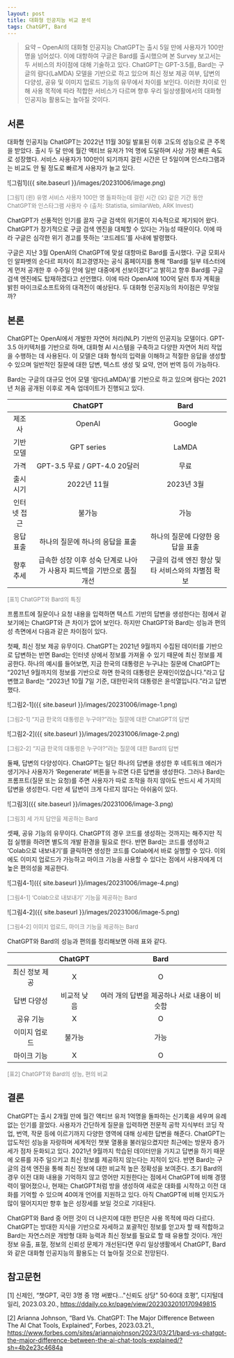 ```yaml
---
layout: post
title: 대화형 인공지능 비교 분석
tags: ChatGPT, Bard
---
```

>요약 – OpenAI의 대화형 인공지능 ChatGPT는 출시 5일 만에 사용자가 100만 명을 넘어섰다. 이에 대항하여 구글은 Bard를 출시했으며 본 Survey 보고서는 두 서비스의 차이점에 대해 기술하고 있다. ChatGPT는 GPT-3.5를, Bard는 구글의 람다(LaMDA) 모델을 기반으로 하고 있으며 최신 정보 제공 여부, 답변의 다양성, 공유 및 이미지 업로드 기능의 유무에서 차이를 보인다. 이러한 차이로 인해 사용 목적에 따라 적합한 서비스가 다르며 향후 우리 일상생활에서의 대화형 인공지능 활용도는 높아질 것이다.

## 서론
대화형 인공지능 ChatGPT는 2022년 11월 30일 발표된 이후 고도의 성능으로 큰 주목을 받았다. 출시 두 달 만에 월간 액티브 유저가 1억 명에 도달하며 사상 가장 빠른 속도로 성장했다. 서비스 사용자가 100만이 되기까지 걸린 시간은 단 5일이며 인스타그램과는 비교도 안 될 정도로 빠르게 사용자가 늘고 있다.

![그림1]({{ site.baseurl }}/images/20231006/image.png)

<span style="font-size: small; color: gray;">[그림1] (왼) 유명 서비스 사용자 100만 명 돌파하는데 걸린 시간 (오) 같은 기간 동안 ChatGPT와 인스타그램 사용자 수 (출처: Statistia, similarWeb, ARK Invest)</span>

ChatGPT가 선풍적인 인기를 끌자 구글 검색의 위기론이 지속적으로 제기되어 왔다. ChatGPT가 장기적으로 구글 검색 엔진을 대체할 수 있다는 가능성 때문이다. 이에 따라 구글은 심각한 위기 경고를 뜻하는 ‘코드레드’를 사내에 발령했다.

구글은 지난 3월 OpenAI의 ChatGPT에 맞설 대항마로 Bard를 출시했다. 구글 모회사인 알파벳의 순다르 피차이 최고경영자는 공식 홈페이지를 통해 “Bard를 일부 테스터에게 먼저 공개한 후 수주일 안에 일반 대중에게 선보이겠다”고 밝히고 향후 Bard를 구글 검색 엔진에도 탑재하겠다고 선언했다. 이에 따라 OpenAI에 100억 달러 투자 계획을 밝힌 마이크로소프트와의 대격전이 예상된다. 두 대화형 인공지능의 차이점은 무엇일까?

## 본론
ChatGPT는 OpenAI에서 개발한 자연어 처리(NLP) 기반의 인공지능 모델이다. GPT-3.5 아키텍처를 기반으로 하며, 대화형 AI 시스템을 구축하고 다양한 자연어 처리 작업을 수행하는 데 사용된다. 이 모델은 대화 형식의 입력을 이해하고 적절한 응답을 생성할 수 있으며 일반적인 질문에 대한 답변, 텍스트 생성 및 요약, 언어 번역 등이 가능하다.

Bard는 구글의 대규모 언어 모델 ‘람다(LaMDA)’를 기반으로 하고 있으며 람다는 2021년 처음 공개된 이후로 계속 업데이트가 진행되고 있다. 

  
| | ChatGPT | Bard |
|:---:|:---:|:---:|
| 제조사 | OpenAI | Google |
| 기반 모델 | GPT series | LaMDA |
| 가격 | GPT-3.5 무료 / GPT-4.0 20달러 | 무료 |
| 출시 시기 | 2022년 11월 | 2023년 3월 |
| 인터넷 접근 | 불가능 | 가능 |
| 응답 표출 | 하나의 질문에 하나의 응답을 표출 | 하나의 질문에 다양한 응답을 표출 |
| 향후 추세 | 급속한 성장 이후 성숙 단계로 나아가 사용자 피드백을 기반으로 품질 개선 | 구글의 검색 엔진 향상 및 타 서비스와의 차별점 확보 |
  

<span style="font-size: small; color: gray;">[표1] ChatGPT와 Bard의 특징</span>

프롬프트에 질문이나 요청 내용을 입력하면 텍스트 기반의 답변을 생성한다는 점에서 겉보기에는 ChatGPT와 큰 차이가 없어 보인다. 하지만 ChatGPT와 Bard는 성능과 편의성 측면에서 다음과 같은 차이점이 있다.

첫째, 최신 정보 제공 유무이다. ChatGPT는 2021년 9월까지 수집된 데이터를 기반으로 답변하는 반면 Bard는 인터넷 상에서 정보를 가져올 수 있기 때문에 최신 정보를 제공한다. 하나의 예시를 들어보면, 지금 한국의 대통령은 누구냐는 질문에 ChatGPT는 “2021년 9월까지의 정보를 기반으로 하면 한국의 대통령은 문재인이었습니다.”라고 답변했고 Bard는 “2023년 10월 7일 기준, 대한민국의 대통령은 윤석열입니다.”라고 답변했다. 

![그림2-1]({{ site.baseurl }}/images/20231006/image-1.png)

<span style="font-size: small; color: gray;">[그림2-1] “지금 한국의 대통령은 누구야?”라는 질문에 대한 ChatGPT의 답변</span>

![그림2-2]({{ site.baseurl }}/images/20231006/image-2.png)

<span style="font-size: small; color: gray;">[그림2-2] “지금 한국의 대통령은 누구야?”라는 질문에 대한 Bard의 답변</span>

둘째, 답변의 다양성이다. ChatGPT는 일단 하나의 답변을 생성한 후 네트워크 에러가 생기거나 사용자가 ‘Regenerate’ 버튼을 누르면 다른 답변을 생성한다. 그러나 Bard는 프롬프트(질문 또는 요청)를 주면 사용자가 따로 조작을 하지 않아도 반드시 세 가지의 답변을 생성한다. 다만 세 답변이 크게 다르지 않다는 아쉬움이 있다.

![그림3]({{ site.baseurl }}/images/20231006/image-3.png)

<span style="font-size: small; color: gray;">[그림3] 세 가지 답안을 제공하는 Bard</span>

셋째, 공유 기능의 유무이다. ChatGPT의 경우 코드를 생성하는 것까지는 해주지만 직접 실행을 하려면 별도의 개발 환경을 필요로 한다. 반면 Bard는 코드를 생성하고 ‘Colab으로 내보내기’를 클릭하면 생성한 코드를 Colab에서 바로 실행할 수 있다. 이외에도 이미지 업로드가 가능하고 마이크 기능을 사용할 수 있다는 점에서 사용자에게 더 높은 편의성을 제공한다.

![그림4-1]({{ site.baseurl }}/images/20231006/image-4.png)

<span style="font-size: small; color: gray;">[그림4-1] ‘Colab으로 내보내기’ 기능을 제공하는 Bard</span>

![그림4-2]({{ site.baseurl }}/images/20231006/image-5.png)

<span style="font-size: small; color: gray;">[그림4-2] 이미지 업로드, 마이크 기능을 제공하는 Bard</span>

ChatGPT와 Bard의 성능과 편의를 정리해보면 아래 표와 같다.


| | ChatGPT | Bard |
|:---:|:---:|:---:|
| 최신 정보 제공 | X | O |
| 답변 다양성 | 비교적 낮음 | 여러 개의 답변을 제공하나 서로 내용이 비슷함 |
| 공유 기능 | X | O |
| 이미지 업로드 | 불가능 | 가능 |
| 마이크 기능 | X | O |


<span style="font-size: small; color: gray;">[표2] ChatGPT와 Bard의 성능, 편의 비교</span>

## 결론
ChatGPT는 출시 2개월 만에 월간 액티브 유저 1억명을 돌파하는 신기록을 세우며 유례없는 인기를 끌었다. 사용자가 간단하게 질문을 입력하면 전문적 공학 지식부터 코딩 작업, 번역, 작문 등에 이르기까지 다양한 영역에 대해 상세한 답변을 해준다. ChatGPT는 압도적인 성능을 자랑하며 세계적인 챗봇 열풍을 불러일으켰지만 최근에는 방문자 증가세가 점차 둔화되고 있다. 2021년 9월까지 학습된 데이터만을 가지고 답변을 하기 때문에 오류를 자주 일으키고 최신 정보를 제공하지 않는다는 지적이 있다. 반면 Bard는 구글의 검색 엔진을 통해 최신 정보에 대한 비교적 높은 정확성을 보여준다. 초기 Bard의 경우 이전 대화 내용을 기억하지 않고 영어만 지원한다는 점에서 ChatGPT에 비해 경쟁력이 떨어졌으나, 현재는 ChatGPT처럼 방을 생성하여 새로운 대화를 시작하고 이전 대화를 기억할 수 있으며 40여개 언어를 지원하고 있다. 아직 ChatGPT에 비해 인지도가 많이 떨어지지만 향후 높은 성장세를 보일 것으로 기대된다.

ChatGPT와 Bard 중 어떤 것이 더 나은지에 대한 판단은 사용 목적에 따라 다르다. ChatGPT는 방대한 지식을 기반으로 자세하고 포괄적인 정보를 얻고자 할 때 적합하고 Bard는 자연스러운 개방형 대화 능력과 최신 정보를 필요로 할 때 유용할 것이다. 개인정보 유출, 표절, 정보의 신뢰성 문제가 개선된다면 우리 일상생활에서 ChatGPT, Bard와 같은 대화형 인공지능의 활용도는 더 높아질 것으로 전망된다.

## 참고문헌
[1] 신제인, “챗GPT, 국민 3명 중 1명 써봤다..."신뢰도 상당" 50·60대 호평”, 디지털데일리, 2023.03.20., <https://ddaily.co.kr/page/view/2023032010170949815>

[2] Arianna Johnson, “Bard Vs. ChatGPT: The Major Difference Between The AI Chat Tools, Explained”, Forbes, 2023.03.21., <https://www.forbes.com/sites/ariannajohnson/2023/03/21/bard-vs-chatgpt-the-major-difference-between-the-ai-chat-tools-explained/?sh=4b2e23c4684a>

